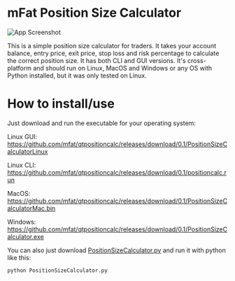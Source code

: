 # mFat Position Size Calculator

![App Screenshot](https://github.com/mfat/qtpositioncalc/blob/2a50b1530f3175e00a30d9fe9c19d0a10cb30bbd/Screenshot.png)

This is a simple position size calculator for traders.
It takes your account balance, entry price, exit price, stop loss and risk percentage to calculate the correct position size. 
It has both CLI and GUI versions. It's cross-platform and should run on Linux, MacOS and Windows or any OS with Python installed, but it was only tested on Linux.

# How to install/use

Just download and run the executable for your operating system:

Linux GUI: https://github.com/mfat/qtpositioncalc/releases/download/0.1/PositionSizeCalculatorLinux

Linux CLI: https://github.com/mfat/qtpositioncalc/releases/download/0.1/positioncalc.run

MacOS: https://github.com/mfat/qtpositioncalc/releases/download/0.1/PositionSizeCalculatorMac.bin

Windows: https://github.com/mfat/qtpositioncalc/releases/download/0.1/PositionSizeCalculator.exe



You can also just download [PositionSizeCalculator.py](https://github.com/mfat/qtpositioncalc/releases/download/0.1/PositionSizeCalculator.py) and run it with python like this:
```
python PositionSizeCalculator.py
```

